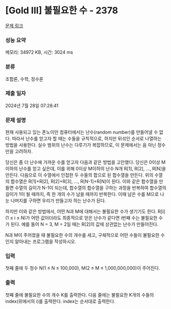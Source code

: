 # [Gold III] 불필요한 수 - 2378 

[문제 링크](https://www.acmicpc.net/problem/2378) 

### 성능 요약

메모리: 34972 KB, 시간: 3024 ms

### 분류

조합론, 수학, 정수론

### 제출 일자

2024년 7월 28일 07:28:41

### 문제 설명

<p>현재 사용되고 있는 폰노이만 컴퓨터에서는 난수(random number)를 만들어낼 수 없다. 따라서 난수를 얻고자 할 때는 수들을 규칙적으로, 하지만 뒤섞인 순서로 나열하는 방법을 사용한다. 실수 범위의 난수는 다루기가 복잡하므로, 이 문제에서는 음 아닌 정수만을 고려하자.</p>

<p>당신은 좀 더 난수에 가까운 수를 얻고자 다음과 같은 방법을 고안했다. 당신은 0이상 M이하의 난수를 얻고 싶은데, 이를 위해 0이상 M이하의 난수 N개 R[1], R[2], …, R[N]을 만든다. 다음으로 이 수열에서 인접한 두 수들의 합으로 된 합수열을 만든다. 위의 수열의 합수열은 R[1]+R[2], R[2]+R[3], …, R[N-1]+R[N]이 된다. 이와 같은 합수열을 만들면 수열의 길이가 N-1이 되는데, 합수열의 합수열을 구하는 과정을 반복하여 합수열의 길이가 1이 될 때까지, 즉 한 개의 수가 남을 때까지 반복한다. 이때 남은 수를 M으로 나눈 나머지를 구하면 우리가 만들고자 하는 난수가 된다.</p>

<p>하지만 이와 같은 방법에서, 어떤 N과 M에 대해서는 불필요한 수가 생기기도 한다. R[i] (1 ≤ i ≤ N)가 어떤 값이더라도 최종적으로 얻은 난수가 같다면 i번째 수는 불필요한 수가 된다. 예를 들어 N = 3, M = 2일 때는 R[2]의 값에 상관없는 난수가 만들어진다.</p>

<p>N과 M이 주어졌을 때 불필요한 수의 개수를 세고, 구체적으로 어떤 수들이 불필요한 수인지 알아내는 프로그램을 작성하시오.</p>

### 입력 

 <p>첫째 줄에 두 정수 N(1 ≤ N ≤ 100,000), M(2 ≤ M ≤ 1,000,000,000)이 주어진다.</p>

### 출력 

 <p>첫째 줄에 불필요한 수의 개수 K를 출력한다. 다음 줄에는 불필요한 K개의 수들의 index(위에서의 i)를 출력한다. index는 순서대로 출력한다.</p>

